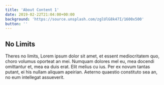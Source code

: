 ```yaml
---
title: 'About Content 1'
date: 2019-02-22T21:04:00+00:00
background: 'https://source.unsplash.com/zglUlG8k47I/1600x500'
button: ''
---
```


## No Limits

Theres no limits, Lorem ipsum dolor sit amet, et essent mediocritatem quo, choro volumus oporteat an mei. Numquam dolores mel eu, mea docendi omittantur et, mea ea duis erat. Elit melius cu ius. Per ex novum tantas putant, ei his nullam aliquam apeirian. Aeterno quaestio constituto sea an, no eum intellegat assueverit.
